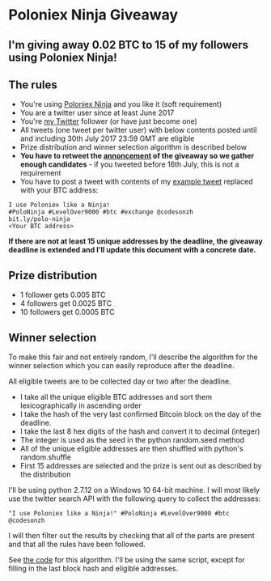 # Poloniex Ninja Giveaway

## I'm giving away 0.02 BTC to 15 of my followers using Poloniex Ninja!

## The rules

* You're using [Poloniex Ninja](https://bit.ly/polo-ninja) and you like it (soft requirement)
* You are a twitter user since at least June 2017
* You're [my Twitter](https://twitter.com/codesonzh) follower (or have just become one)
* All tweets (one tweet per twitter user) with below contents posted until and including 30th July 2017 23:59 GMT are eligible
* Prize distribution and winner selection algorithm is described below
* **You have to retweet the [annoncement](https://twitter.com/codesonzh/status/885617425823272960) of the giveaway so we gather enough candidates** - if you tweeted before 16th July, this is not a requirement
* You have to post a tweet with contents of my [example tweet](https://twitter.com/codesonzh/status/885607860557709313) replaced with your BTC address:

```
I use Poloniex like a Ninja!
#PoloNinja #LevelOver9000 #btc #exchange @codesonzh
bit.ly/polo-ninja
<Your BTC address>
```

**If there are not at least 15 unique addresses by the deadline, the giveaway deadline is extended and I'll update this document with a concrete date.**

## Prize distribution

* 1 follower gets 0.005 BTC
* 4 followers get 0.0025 BTC
* 10 followers get 0.0005 BTC

## Winner selection

To make this fair and not entirely random, I'll describe the algorithm
for the winner selection which you can easily reproduce after the deadline.

All eligible tweets are to be collected day or two after the deadline.

* I take all the unique eligible BTC addresses and sort them lexicographically in ascending order
* I take the hash of the very last confirmed Bitcoin block on the day of the deadline.
* I take the last 8 hex digits of the hash and convert it to decimal (integer)
* The integer is used as the seed in the python random.seed method
* All of the unique eligible addresses are then shuffled with python's random.shuffle
* First 15 addresses are selected and the prize is sent out as described by the distribution

I'll be using python 2.7.12 on a Windows 10 64-bit machine. I will most likely
use the twitter search API with the following query to collect the addresses:

```
"I use Poloniex like a Ninja!" #PoloNinja #LevelOver9000 #btc @codesonzh
```

I will then filter out the results by checking that all of the parts are
present and that all the rules have been followed.

See [the code](https://github.com/codesonzh/poloniex-ninja/blob/master/giveaway/giveaway.py) for this algorithm. I'll be using the same script, except for
filling in the last block hash and eligible addresses.

